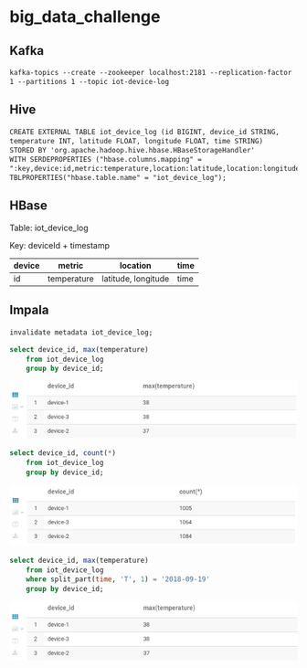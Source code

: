 # big_data_challenge
## Kafka
```
kafka-topics --create --zookeeper localhost:2181 --replication-factor 1 --partitions 1 --topic iot-device-log
```

## Hive
```
CREATE EXTERNAL TABLE iot_device_log (id BIGINT, device_id STRING, temperature INT, latitude FLOAT, longitude FLOAT, time STRING)
STORED BY 'org.apache.hadoop.hive.hbase.HBaseStorageHandler'
WITH SERDEPROPERTIES ("hbase.columns.mapping" = ":key,device:id,metric:temperature,location:latitude,location:longitude,time:time")
TBLPROPERTIES("hbase.table.name" = "iot_device_log");
```

## HBase
Table: iot_device_log

Key: deviceId + timestamp

device | metric | location | time
------ | ------ | -------- | ----
id | temperature | latitude, longitude | time

## Impala
```
invalidate metadata iot_device_log;
```
```sql
select device_id, max(temperature)
    from iot_device_log
    group by device_id;
```
![Max temperature](https://github.com/okabanov18/big_data_challenge/blob/master/images/temperature_by_deviceId.png?raw=true)
```sql
select device_id, count(*)
    from iot_device_log
    group by device_id;
```
![Count rows by device](https://github.com/okabanov18/big_data_challenge/blob/master/images/count_by_deviceId.png?raw=true)
```sql
select device_id, max(temperature)
    from iot_device_log
    where split_part(time, 'T', 1) = '2018-09-19'
    group by device_id;
```
![Max temperature with filter](https://github.com/okabanov18/big_data_challenge/blob/master/images/temperature_by_deviceId_filtered.png?raw=true)
